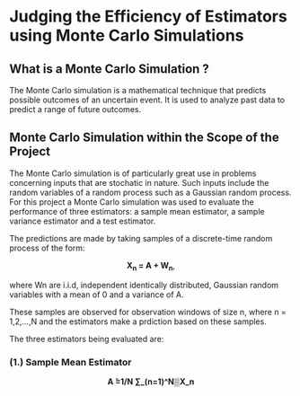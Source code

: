 <h1>Judging the Efficiency of Estimators using Monte Carlo Simulations</h1>
<h2> What is a Monte Carlo Simulation ?</h2>
<p> The Monte Carlo simulation is a mathematical technique that predicts possible outcomes of an uncertain event.
  It is used to analyze past data to predict a range of future outcomes.
</p>
<h2>Monte Carlo Simulation within the Scope of the Project</h2>
  The Monte Carlo simulation is of particularly great use in problems concerning inputs that are stochatic in nature. 
  Such inputs include the random variables of a random process such as a Gaussian random process. For this project a Monte Carlo simulation was used to evaluate
  the performance of three estimators: a sample mean estimator, a sample variance estimator and a test estimator.
</p>
<p>The predictions are made by taking samples of a discrete-time random process of the form:</p>
<p align="center">
                          <strong>X<sub>n</sub> = A + W<sub>n</sub></strong>,
</p>
<p> where Wn are i.i.d, independent identically distributed, Gaussian random variables with a mean of 0 and a variance of A.</p>
<p>These samples are observed for observation windows of size n, where n = 1,2,...,N and the estimators make a prdiction based on these samples.</p>
<p>The three estimators being evaluated are:</p>
<h3>(1.) Sample Mean Estimator</h3>
<p align="center"> <strong>A ̂=1/N ∑_(n=1)^N▒X_n</strong> </p>
